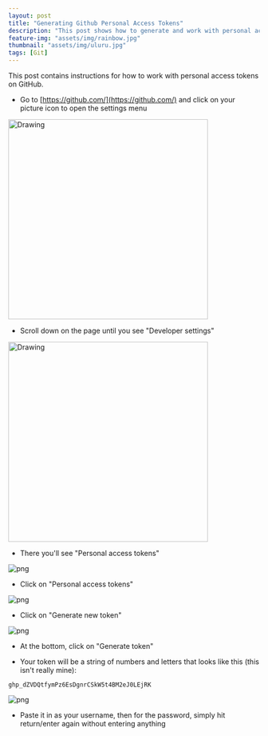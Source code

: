 ```yaml
---
layout: post
title: "Generating Github Personal Access Tokens"
description: "This post shows how to generate and work with personal access tokens on Github."
feature-img: "assets/img/rainbow.jpg"
thumbnail: "assets/img/uluru.jpg"
tags: [Git]
---
```


This post contains instructions for how to work with personal access tokens on GitHub.

* Go to [https://github.com/](https://github.com/) and click on your picture icon to open the settings menu

<img src="{{site.baseurl}}/assets/img/github_settings_menu.png" alt="Drawing" style="width: 400px;"/>

* Scroll down on the page until you see "Developer settings"

<img src="/assets/img/github_developer_settings.png" alt="Drawing" style="width: 400px;"/>

* There you'll see "Personal access tokens"

![png]({{site.baseurl}}/assets/img/{{site.baseurl}}/assets/img/github_pat_menu.png)

* Click on "Personal access tokens"

![png]({{site.baseurl}}/assets/img/{{site.baseurl}}/assets/img/github_pat.png)

* Click on "Generate new token"

![png]({{site.baseurl}}/assets/img/{{site.baseurl}}/assets/img/github_new_token.png)

* At the bottom, click on "Generate token"

* Your token will be a string of numbers and letters that looks like this (this isn't really mine):

`ghp_dZVDQtfymPz6EsDgnrCSkW5t4BM2eJ0LEjRK`

![png]({{site.baseurl}}/assets/img/{{site.baseurl}}/assets/img/gh_pat_console.png)

* Paste it in as your username, then for the password, simply hit return/enter again without entering anything
